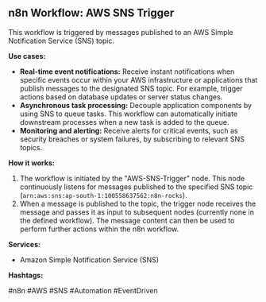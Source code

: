## n8n Workflow: AWS SNS Trigger

This workflow is triggered by messages published to an AWS Simple Notification Service (SNS) topic.

**Use cases:**

*   **Real-time event notifications:** Receive instant notifications when specific events occur within your AWS infrastructure or applications that publish messages to the designated SNS topic. For example, trigger actions based on database updates or server status changes.
*   **Asynchronous task processing:** Decouple application components by using SNS to queue tasks. This workflow can automatically initiate downstream processes when a new task is added to the queue.
*   **Monitoring and alerting:** Receive alerts for critical events, such as security breaches or system failures, by subscribing to relevant SNS topics.

**How it works:**

1.  The workflow is initiated by the "AWS-SNS-Trigger" node. This node continuously listens for messages published to the specified SNS topic (`arn:aws:sns:ap-south-1:100558637562:n8n-rocks`).
2.  When a message is published to the topic, the trigger node receives the message and passes it as input to subsequent nodes (currently none in the defined workflow). The message content can then be used to perform further actions within the n8n workflow.

**Services:**

*   Amazon Simple Notification Service (SNS)

**Hashtags:**

#n8n #AWS #SNS #Automation #EventDriven
